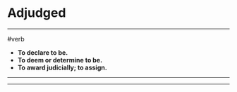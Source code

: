 # Adjudged
---
#verb
- **To declare to be.**
- **To deem or determine to be.**
- **To award judicially; to assign.**
---
---
